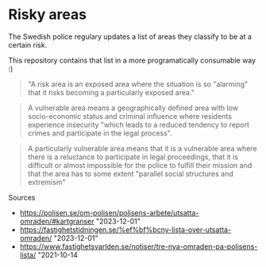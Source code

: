 # Risky areas

The Swedish police regulary updates a list of areas they classify to be at a certain risk.

This repository contains that list in a more programatically consumable way :)

> "A risk area is an exposed area where the situation is so "alarming" that it risks becoming a particularly exposed area."

> A vulnerable area means a geographically defined area with low socio-economic status and criminal influence where residents experience insecurity "which leads to a reduced tendency to report crimes and participate in the legal process".

> A particularly vulnerable area means that it is a vulnerable area where there is a reluctance to participate in legal proceedings, that it is difficult or almost impossible for the police to fulfill their mission and that the area has to some extent "parallel social structures and extremism"

Sources
- https://polisen.se/om-polisen/polisens-arbete/utsatta-omraden/#kartgranser "2023-12-01"
- https://fastighetstidningen.se/%ef%bf%bcny-lista-over-utsatta-omraden/ "2023-12-01"
- https://www.fastighetsvarlden.se/notiser/tre-nya-omraden-pa-polisens-lista/ "2021-10-14

